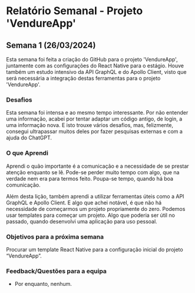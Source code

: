 # Relatório Semanal - Projeto 'VendureApp'

## Semana 1 (26/03/2024)

Esta semana foi feita a criação do GitHub para o projeto 'VendureApp', juntamente com as configurações do React Native para o estágio. Houve também um estudo intensivo da API GraphQL e do Apollo Client, visto que será necessária a integração destas ferramentas para o projeto 'VendureApp'.

### Desafios

Esta semana foi intensa e ao mesmo tempo interessante. Por não entender uma informação, acabei por tentar adaptar um código antigo, de login, a uma informação nova. E isto trouxe vários desafios, mas, felizmente, consegui ultrapassar muitos deles por fazer pesquisas externas e com a ajuda do ChatGPT.

### O que Aprendi

Aprendi o quão importante é a comunicação e a necessidade de se prestar atenção enquanto se lê. Pode-se perder muito tempo com algo, que na verdade nem era para termos feito. Poupa-se tempo, quando há boa comunicação.

Além desta lição, também aprendi a utilizar ferramentas úteis como a API GraphQL e Apollo Client. E algo que achei notável, é que não há necessidade de começarmos um projeto propriamente do zero. Podemos usar templates para começar um projeto. Algo que poderia ser útil no passado, quando desenvolvi uma aplicação para uso pessoal.

### Objetivos para a próxima semana

Procurar um template React Native para a configuração inicial do projeto “VendureApp”.

### Feedback/Questões para a equipa

- Por enquanto, nenhum.
